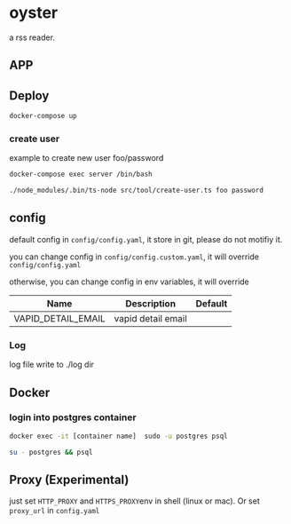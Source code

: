 # oyster
a rss reader.

## APP

## Deploy

``` bash
docker-compose up
```

### create user

example to create new user foo/password

```bash
docker-compose exec server /bin/bash
```

``` bash
./node_modules/.bin/ts-node src/tool/create-user.ts foo password
```

## config
default config in `config/config.yaml`, it store in git, please do not motifiy it.

you can change config in `config/config.custom.yaml`, it will override `config/config.yaml`

otherwise, you can change config in env variables, it will override 

| Name                  | Description                    | Default |
|-----------------------|--------------------------------|---------|
| VAPID_DETAIL_EMAIL    | vapid detail email             |         |



### Log
log file write to ./log dir


## Docker

### login into postgres container

``` bash
docker exec -it [container name]  sudo -u postgres psql
```

``` bash
su - postgres && psql
```

## Proxy (Experimental)
just set `HTTP_PROXY` and `HTTPS_PROXY`env in shell (linux or mac).
Or set `proxy_url` in `config.yaml`

